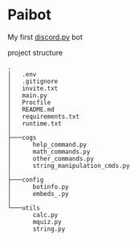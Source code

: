 # Paibot

My first [discord.py](https://discordpy.readthedocs.io/en/stable/) bot

project structure
```
.
│   .env
│   .gitignore
│   invite.txt
│   main.py
│   Procfile
│   README.md
│   requirements.txt
│   runtime.txt
│
├───cogs
│      help_command.py
│      math_commands.py
│      other_commands.py
│      string_manipulation_cmds.py
│
├───config
│      botinfo.py
│      embeds_.py
│
└───utils
       calc.py
       mquiz.py
       string.py
```
